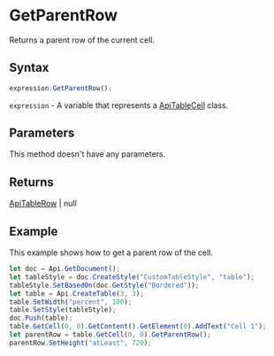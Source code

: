 # GetParentRow

Returns a parent row of the current cell.

## Syntax

```javascript
expression.GetParentRow();
```

`expression` - A variable that represents a [ApiTableCell](../ApiTableCell.md) class.

## Parameters

This method doesn't have any parameters.

## Returns

[ApiTableRow](../../ApiTableRow/ApiTableRow.md) \| null

## Example

This example shows how to get a parent row of the cell.

```javascript editor-docx
let doc = Api.GetDocument();
let tableStyle = doc.CreateStyle("CustomTableStyle", "table");
tableStyle.SetBasedOn(doc.GetStyle("Bordered"));
let table = Api.CreateTable(3, 3);
table.SetWidth("percent", 100);
table.SetStyle(tableStyle);
doc.Push(table);
table.GetCell(0, 0).GetContent().GetElement(0).AddText("Cell 1");
let parentRow = table.GetCell(0, 0).GetParentRow();
parentRow.SetHeight("atLeast", 720);
```

